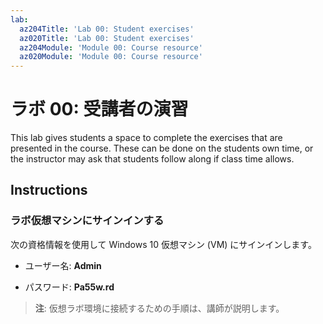 ```yaml
---
lab:
  az204Title: 'Lab 00: Student exercises'
  az020Title: 'Lab 00: Student exercises'
  az204Module: 'Module 00: Course resource'
  az020Module: 'Module 00: Course resource'
---
```


# <a name="lab-00-student-exercises"></a>ラボ 00: 受講者の演習

This lab gives students a space to complete the exercises that are presented in the course. These can be done on the students own time, or the instructor may ask that students follow along if class time allows.

## <a name="instructions"></a>Instructions

### <a name="sign-in-to-the-lab-virtual-machine"></a>ラボ仮想マシンにサインインする

次の資格情報を使用して Windows 10 仮想マシン (VM) にサインインします。

* ユーザー名: **Admin**

* パスワード: **Pa55w.rd**

> **注**: 仮想ラボ環境に接続するための手順は、講師が説明します。
